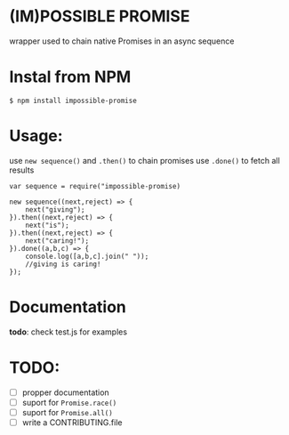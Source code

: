 # (IM)POSSIBLE PROMISE
wrapper used to chain native Promises in an async sequence

# Instal from NPM

    $ npm install impossible-promise

# Usage:
use `new sequence()` and `.then()` to chain promises
use `.done()` to fetch all results

    var sequence = require("impossible-promise)

    new sequence((next,reject) => {
        next("giving");
    }).then((next,reject) => {
        next("is");
    }).then((next,reject) => {
        next("caring!");
    }).done((a,b,c) => {
        console.log([a,b,c].join(" "));
        //giving is caring!
    });


# Documentation
__todo__: check test.js for examples

# TODO:
- [ ] propper documentation
- [ ] suport for `Promise.race()`
- [ ] suport for `Promise.all()`
- [ ] write a CONTRIBUTING.file